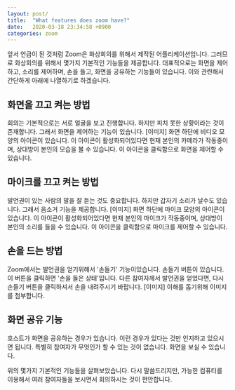 ```yaml
---
layout: post/
title:  "What features does zoom have?"
date:   2020-03-18 23:34:58 +0900
categories: zoom
---
```

앞서 언급이 된 것처럼 Zoom은 화상회의를 위해서 제작된 어플리케이션입니다. 
그러므로 화상회의를 위해서 몇가지 기본적인 기능들을 제공합니다. 
대표적으로는 화면을 제어하고, 소리를 제어하며, 손을 들고, 화면을 공유하는 기능들이 있습니다. 
이와 관련해서 간단하게 아래에 나열하기로 하겠습니다.

화면을 끄고 켜는 방법
---

회의는 기본적으로는 서로 얼굴을 보고 진행합니다. 
하지만 피치 못한 상황이라는 것이 존재합니다. 
그래서 화면을 제어하는 기능이 있습니다.
[이미지]
화면 하단에 비디오 모양의 아이콘이 있습니다. 
이 아이콘이 활성화되어있다면 현재 본인의 카메라가 작동중이며, 상대방이 본인의 모습을 볼 수 있습니다.
이 아이콘을 클릭함으로 화면을 제어할 수 있습니다.

마이크를 끄고 켜는 방법
---

발언권이 있는 사람의 말을 잘 듣는 것도 중요합니다. 
하지만 갑자기 소리가 날수도 있습니다. 
그래서 음소거 기능을 제공합니다.
[이미지]
화면 하단에 마이크 모양의 아이콘이 있습니다. 
이 아이콘이 활성화되어있다면 현재 본인의 마이크가 작동중이며, 상대방이 본인의 소리를 들을 수 있습니다.
이 아이콘을 클릭함으로 마이크를 제어할 수 있습니다.

손을 드는 방법
---

Zoom에서는 발언권을 얻기위해서 '손들기' 기능이있습니다.
손들기 버튼이 있습니다. 이 버튼을 클릭하면 '손을 들은 상태'입니다.
다른 참여자께서 발언권을 얻었다면, 다시 손들기 버튼을 클릭하셔서 손을 내려주시기 바랍니다.
[이미지]
이해를 돕기위해 이미지를 첨부합니다.

화면 공유 기능
---

호스트가 화면을 공유하는 경우가 있습니다. 이런 경우가 있다는 것만 인지하고 있으시면 됩니다. 
특별히 참여자가 무엇인가 할 수 있는 것이 없습니다. 화면을 보실 수 있습니다.

위의 몇가지 기본적인 기능들을 살펴보았습니다. 
다시 말씀드리지만, 가능한 컴퓨터를 이용해서 여러 참여자들을 보시면서 회의하시는 것이 편안합니다.